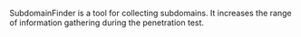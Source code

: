 SubdomainFinder is a tool for collecting subdomains. It increases the range of information gathering during the penetration test.
